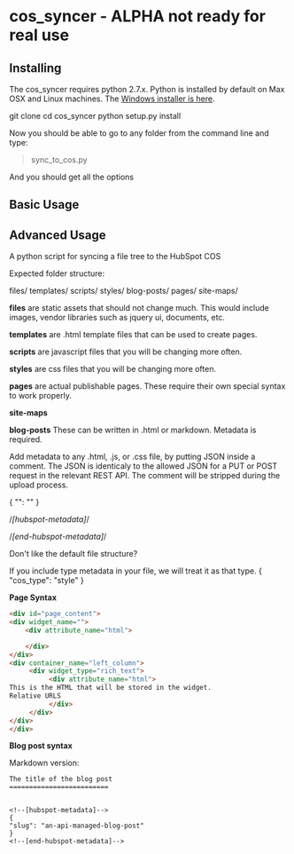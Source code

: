 cos_syncer - ALPHA not ready for real use
=================================

Installing
---------------------------------
The cos_syncer requires python 2.7.x.  Python is installed by default on Max OSX and Linux machines.  The [Windows installer is here](http://www.python.org/ftp/python/2.7.5/python-2.7.5.msi).


git clone 
cd cos_syncer
python setup.py install

Now you should be able to go to any folder from the command line and type:
>sync_to_cos.py

And you should get all the options


Basic Usage
--------------------------





Advanced Usage
----------------------------------------

A python script for syncing a file tree to the HubSpot COS


Expected folder structure:

files/
templates/
scripts/
styles/
blog-posts/
pages/
site-maps/

**files** are static assets that should not change much.  This would include images, vendor libraries such as jquery ui, documents, etc.  

**templates** are .html template files that can be used to create pages.

**scripts** are javascript files that you will be changing more often.

**styles** are css files that you will be changing more often.

**pages** are actual publishable pages.  These require their own special syntax to work properly.

**site-maps**

**blog-posts** These can be written in .html or markdown.  Metadata is required.


Add metadata to any .html, .js, or .css file, by putting JSON inside a comment.  The JSON is identicaly to the allowed JSON for a PUT or POST request in the relevant REST API.  The comment will be stripped during the upload process.

<!--[hubspot-metadata]-->
{
    "": ""
}
<!--[end-hubspot-metadata]-->

/*[hubspot-metadata]*/

/*[end-hubspot-metadata]*/


Don't like the default file structure?

If you include type metadata in your file, we will treat it as that type.
{
   "cos_type": "style"
}

**Page Syntax**

```html
<div id="page_content">
<div widget_name="">
    <div attribute_name="html">

    </div>
</div>
<div container_name="left_column">
     <div widget_type="rich_text">
          <div attribute_name="html">
This is the HTML that will be stored in the widget.
Relative URLS
          </div>
     </div>
</div>
</div>
```




**Blog post syntax**

Markdown version:
```
The title of the blog post
=========================


<!--[hubspot-metadata]-->
{ 
"slug": "an-api-managed-blog-post"
}
<!--[end-hubspot-metadata]-->

```
